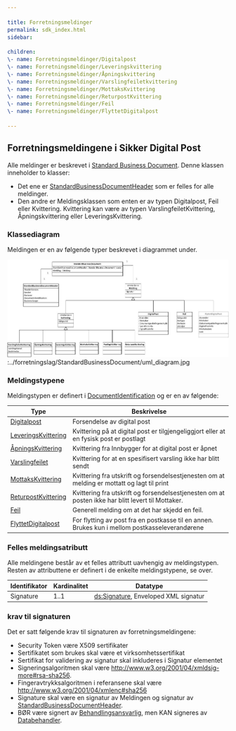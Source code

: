 ```yaml
---

title: Forretningsmeldinger  
permalink: sdk_index.html
sidebar:

children:  
\- name: Forretningsmeldinger/Digitalpost  
\- name: Forretningsmeldinger/Leveringskvittering  
\- name: Forretningsmeldinger/Åpningskvittering  
\- name: Forretningsmeldinger/Varslingfeiletkvittering  
\- name: Forretningsmeldinger/MottaksKvittering  
\- name: Forretningsmeldinger/ReturpostKvittering  
\- name: Forretningsmeldinger/Feil  
\- name: Forretningsmeldinger/FlyttetDigitalpost

---
```


## Forretningsmeldingene i Sikker Digital Post

Alle meldinger er beskrevet i [Standard Business
Document](../forretningslag/StandardBusinessDocument/). Denne klassen
inneholder to klasser:

  - Det ene er
    [StandardBusinessDocumentHeader](../forretningslag/StandardBusinessDocument/StandardBusinessDocumentHeader.md)
    som er felles for alle meldinger. 
  - Den andre er Meldingsklassen som enten er av typen Digitalpost, Feil
    eller Kvittering. Kvittering kan være av typen
    VarslingfeiletKvittering, Åpningskvittering eller
    LeveringsKvittering.

### Klassediagram

Meldingen er en av følgende typer beskrevet i diagrammet under.

![](../forretningslag/StandardBusinessDocument/uml_diagram.jpg):../forretningslag/StandardBusinessDocument/uml\_diagram.jpg

### Meldingstypene

Meldingstypen er definert i
[DocumentIdentification](../forretningslag/StandardBusinessDocument/DocumentIdentification.md)
og er en av følgende:

| Type | Beskrivelse |
| --- | --- |
| [Digitalpost](DigitalPostMelding.md) | Forsendelse av digital post |
| [LeveringsKvittering](LeveringsKvittering.md) | Kvittering på at digital post er tilgjengeliggjort eller at en fysisk post er postlagt |
| [ÅpningsKvittering](AapningsKvittering.md) | Kvittering fra Innbygger for at digital post er åpnet |
| [Varslingfeilet](VarslingfeiletKvittering.md) | Kvittering for at en spesifisert varsling ikke har blitt sendt |
| [MottaksKvittering](MottaksKvittering.md) | Kvittering fra utskrift og forsendelsestjenesten om at melding er mottatt og lagt til print |
| [ReturpostKvittering](ReturpostKvittering.md) | Kvittering fra utskrift og forsendelsestjenesten om at posten ikke har blitt levert til Mottaker. |
| [Feil](Feil.md) | Generell melding om at det har skjedd en feil. |
| [FlyttetDigitalpost](FlyttetDigitalPostMelding.md) | For flytting av post fra en postkasse til en annen. Brukes kun i mellom postkasseleverandørene |

### Felles meldingsatributt

Alle meldingene består av et felles attributt uavhengig av
meldingstypen.  
Resten av attributtene er definert i de enkelte meldingstypene, se over.

| Identifikator | Kardinalitet | Datatype |
| --- | --- | --- |
| Signature | 1..1 | [ds:Signature](https://www.oasis-open.org/committees/download.php/21256/wss-v1.1-spec-errata-os-SOAPMessageSecurity.htm#_Toc118717148), Enveloped XML signatur |

### krav til signaturen

Det er satt følgende krav til signaturen av forretningsmeldingene:

  - Security Token være X509 sertifikater 
  - Sertifikatet som brukes skal være et virksomhetssertifikat
  - Sertifikat for validering av signatur skal inkluderes i Signatur
    elementet
  - Signeringsalgoritmen skal være
    <http://www.w3.org/2001/04/xmldsig-more#rsa-sha256>. 
  - Fingeravtrykksalgoritmen i referansene skal være
    <http://www.w3.org/2001/04/xmlenc#sha256>
  - Signature skal være en signatur av Meldingen og signatur av
    [StandardBusinessDocumentHeader](../forretningslag/StandardBusinessDocument/StandardBusinessDocumentHeader.md).
  - BØR være signert av
    [Behandlingsansvarlig](../forretningslag/Aktorer.md), men KAN signeres
    av [Databehandler](../forretningslag/Aktorer.md).
